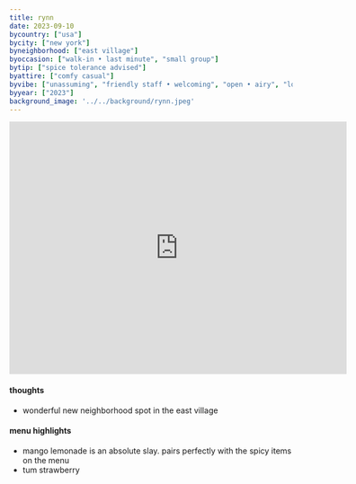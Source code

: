 ```yaml
---
title: rynn
date: 2023-09-10
bycountry: ["usa"]
bycity: ["new york"]
byneighborhood: ["east village"]
byoccasion: ["walk-in • last minute", "small group"]
bytip: ["spice tolerance advised"]
byattire: ["comfy casual"]
byvibe: ["unassuming", "friendly staff • welcoming", "open • airy", "low-key", "fun & different"]
byyear: ["2023"]
background_image: '../../background/rynn.jpeg'
---
```


<iframe src="https://www.google.com/maps/embed?pb=!1m18!1m12!1m3!1d3023.6007639095324!2d-73.99084112397355!3d40.72680447139144!2m3!1f0!2f0!3f0!3m2!1i1024!2i768!4f13.1!3m3!1m2!1s0x89c259f2e03e32fb%3a0x890885467b65fce3!2srynn!5e0!3m2!1sen!2sus!4v1694619589765!5m2!1sen!2sus" width="600" height="450" style="border:0;" allowfullscreen="" loading="lazy" referrerpolicy="no-referrer-when-downgrade"></iframe>

#### thoughts
* wonderful new neighborhood spot in the east village

#### menu highlights
* mango lemonade is an absolute slay. pairs perfectly with the spicy items on the menu
* tum strawberry